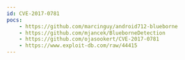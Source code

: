 ```yaml
---
id: CVE-2017-0781
pocs:
    - https://github.com/marcinguy/android712-blueborne
    - https://github.com/mjancek/BlueborneDetection
    - https://github.com/ojasookert/CVE-2017-0781
    - https://www.exploit-db.com/raw/44415
---
```

